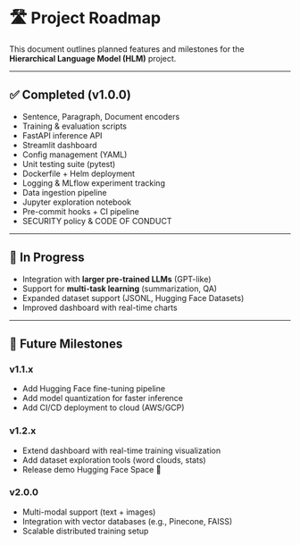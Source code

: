 # 🛣️ Project Roadmap

This document outlines planned features and milestones for the **Hierarchical Language Model (HLM)** project.  

---

## ✅ Completed (v1.0.0)
- Sentence, Paragraph, Document encoders
- Training & evaluation scripts
- FastAPI inference API
- Streamlit dashboard
- Config management (YAML)
- Unit testing suite (pytest)
- Dockerfile + Helm deployment
- Logging & MLflow experiment tracking
- Data ingestion pipeline
- Jupyter exploration notebook
- Pre-commit hooks + CI pipeline
- SECURITY policy & CODE OF CONDUCT

---

## 🚧 In Progress
- Integration with **larger pre-trained LLMs** (GPT-like)
- Support for **multi-task learning** (summarization, QA)
- Expanded dataset support (JSONL, Hugging Face Datasets)
- Improved dashboard with real-time charts

---

## 🎯 Future Milestones
### v1.1.x
- Add Hugging Face fine-tuning pipeline
- Add model quantization for faster inference
- Add CI/CD deployment to cloud (AWS/GCP)

### v1.2.x
- Extend dashboard with real-time training visualization
- Add dataset exploration tools (word clouds, stats)
- Release demo Hugging Face Space 🚀

### v2.0.0
- Multi-modal support (text + images)
- Integration with vector databases (e.g., Pinecone, FAISS)
- Scalable distributed training setup
